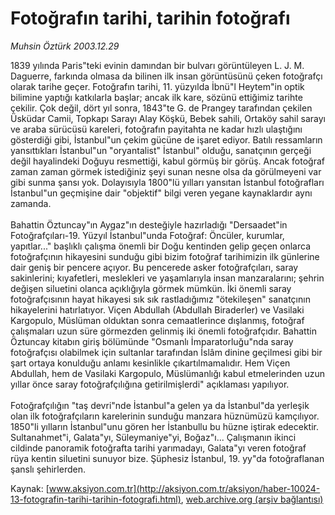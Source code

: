 # Fotoğrafın tarihi, tarihin fotoğrafı

*Muhsin Öztürk 2003.12.29*

<font class="agenda2NewsSpot">
 1839 yılında Paris"teki evinin damından bir bulvarı görüntüleyen L. J. M. Daguerre, farkında olmasa da bilinen ilk insan görüntüsünü çeken fotoğrafçı olarak tarihe geçer. Fotoğrafın tarihi, 11. yüzyılda İbnü"l Heytem"in optik bilimine yaptığı katkılarla başlar; ancak ilk kare, sözünü ettiğimiz tarihte çekilir. Çok değil, dört yıl sonra, 1843"te G. de Prangey tarafından çekilen Üsküdar Camii, Topkapı Sarayı Alay Köşkü, Bebek sahili, Ortaköy sahil sarayı ve araba sürücüsü kareleri, fotoğrafın payitahta ne kadar hızlı ulaştığını gösterdiği gibi, İstanbul"un çekim gücüne de işaret ediyor.
</font>
<font class="newsDetail">
 Batılı ressamların yansıttıkları İstanbul"un "oryantalist" İstanbul" olduğu, sanatçının gerçeği değil hayalindeki Doğuyu resmettiği, kabul görmüş bir görüş. Ancak fotoğraf zaman zaman görmek istediğiniz şeyi sunan nesne olsa da görülmeyeni var gibi sunma şansı yok. Dolayısıyla 1800"lü yılları yansıtan İstanbul fotoğrafları İstanbul"un geçmişine dair "objektif" bilgi veren yegane kaynaklardır aynı zamanda.
 <br/>
 <br/>
 Bahattin Öztuncay"ın Aygaz"ın desteğiyle hazırladığı "Dersaadet"in Fotoğrafçıları-19. Yüzyıl İstanbul"unda Fotoğraf: Öncüler, kurumlar, yapıtlar..." başlıklı çalışma önemli bir Doğu kentinden gelip geçen onlarca fotoğrafçının hikayesini sunduğu gibi bizim fotoğraf tarihimizin ilk günlerine dair geniş bir pencere açıyor. Bu pencerede asker fotoğrafçıları, saray sakinlerini; kıyafetleri, meslekleri ve yaşamlarıyla insan manzaralarını; şehrin değişen siluetini olanca açıklığıyla görmek mümkün. İki önemli saray fotoğrafçısının hayat hikayesi sık sık rastladığımız "ötekileşen" sanatçının hikayelerini hatırlatıyor. Viçen Abdullah (Abdullah Biraderler) ve Vasilaki Kargopulo, Müslüman olduktan sonra cemaatlerince dışlanmış, fotoğraf çalışmaları uzun süre görmezden gelinmiş iki önemli fotoğrafçıdır. Bahattin Öztuncay kitabın giriş bölümünde "Osmanlı İmparatorluğu"nda saray fotoğrafçısı olabilmek için sultanlar tarafından İslâm dinine geçilmesi gibi bir şart ortaya konulduğu anlamı kesinlikle çıkartılmamalıdır. Hem Viçen Abdullah, hem de Vasilaki Kargopulo, Müslümanlığı kabul etmelerinden uzun yıllar önce saray fotoğrafçılığına getirilmişlerdi" açıklaması yapılıyor.
 <br/>
 <br/>
 Fotoğrafçılığın "taş devri"nde İstanbul"a gelen ya da İstanbul"da yerleşik olan ilk fotoğrafçıların karelerinin sunduğu manzara hüznümüzü kamçılıyor. 1850"li yılların İstanbul"unu gören her İstanbullu bu hüzne iştirak edecektir. Sultanahmet"i, Galata"yı, Süleymaniye"yi, Boğaz"ı... Çalışmanın ikinci cildinde panoramik fotoğrafta tarihi yarımadayı, Galata"yı veren fotoğraf rüya kentin siluetini sunuyor bize. Şüphesiz İstanbul, 19. yy"da fotoğraflanan şanslı şehirlerden.
</font>

Kaynak: [www.aksiyon.com.tr](http://aksiyon.com.tr/aksiyon/haber-10024-13-fotografin-tarihi-tarihin-fotografi.html), [web.archive.org (arşiv bağlantısı)](http://web.archive.org/web/20101210035431/http://aksiyon.com.tr/aksiyon/haber-10024-13-fotografin-tarihi-tarihin-fotografi.html)
